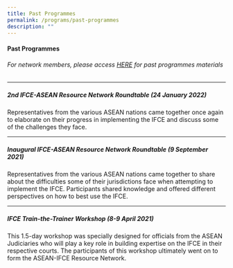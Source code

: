 ```yaml
---
title: Past Programmes
permalink: /programs/past-programmes
description: ""
---
```

#### **Past Programmes**
###### For network members, please access  [HERE](https://tinyurl.com/ASEAN-IFCE-Network-Materials) for past programmes materials
---


##### 2nd IFCE-ASEAN Resource Network Roundtable (24 January 2022)

Representatives from the various ASEAN nations came together once again to elaborate on their progress in implementing the IFCE and discuss some of the challenges they face.


---

##### Inaugural IFCE-ASEAN Resource Network Roundtable (9 September 2021)

Representatives from the various ASEAN nations came together to share about the difficulties some of their jurisdictions face when attempting to implement the IFCE. Participants shared knowledge and offered different perspectives on how to best use the IFCE.

---

##### IFCE Train-the-Trainer Workshop (8-9 April 2021)

This 1.5-day workshop was specially designed for officials from the ASEAN Judiciaries who will play a key role in building expertise on the IFCE in their respective courts. The participants of this workshop ultimately went on to form the ASEAN-IFCE Resource Network.